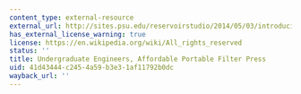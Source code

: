 ```yaml
---
content_type: external-resource
external_url: http://sites.psu.edu/reservoirstudio/2014/05/03/introducing-the-affordable-portable-filter-press/
has_external_license_warning: true
license: https://en.wikipedia.org/wiki/All_rights_reserved
status: ''
title: Undergraduate Engineers, Affordable Portable Filter Press
uid: 41d43444-c245-4a59-b3e3-1af11792b0dc
wayback_url: ''
---
```

